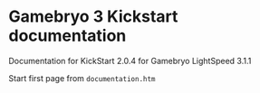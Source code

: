 # Gamebryo 3 Kickstart documentation
Documentation for KickStart 2.0.4 for Gamebryo LightSpeed 3.1.1

Start first page from `documentation.htm`

